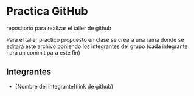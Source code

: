 # Practica GitHub
repositorio para realizar el taller de github

Para el taller práctico propuesto en clase se creará una rama donde se editará este archivo poniendo los integrantes del grupo (cada integrante hará un commit para este fin)

## Integrantes
  - [Nombre del integrante](link de github)
